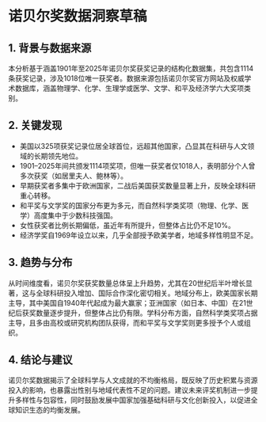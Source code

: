 # 诺贝尔奖数据洞察草稿

## 1. 背景与数据来源  
本分析基于涵盖1901年至2025年诺贝尔奖获奖记录的结构化数据集，共包含1114条获奖记录，涉及1018位唯一获奖者。数据来源包括诺贝尔奖官方网站及权威学术数据库，涵盖物理学、化学、生理学或医学、文学、和平及经济学六大奖项类别。

## 2. 关键发现  
- 美国以325项获奖记录位居全球首位，远超其他国家，凸显其在科研与人文领域的长期领先地位。  
- 1901–2025年间共颁发1114项奖项，但唯一获奖者仅1018人，表明部分个人曾多次获奖（如居里夫人、鲍林等）。  
- 早期获奖者多集中于欧洲国家，二战后美国获奖数量显著上升，反映全球科研重心转移。  
- 和平奖与文学奖的国家分布更为多元，而自然科学类奖项（物理、化学、医学）高度集中于少数科技强国。  
- 女性获奖者比例长期偏低，虽近年有所提升，但整体占比仍不足10%。  
- 经济学奖自1969年设立以来，几乎全部授予欧美学者，地域多样性明显不足。

## 3. 趋势与分布  
从时间维度看，诺贝尔奖获奖数量总体呈上升趋势，尤其在20世纪后半叶增长显著，这与全球科研投入增加、国际合作深化密切相关。地域分布上，欧美国家长期主导，其中美国自1940年代起成为最大赢家；亚洲国家（如日本、中国）在21世纪后获奖数量逐步提升，但整体占比仍有限。学科分布方面，自然科学类奖项占据主导，且多由高校或研究机构团队获得，而和平奖与文学奖则更多授予个人或组织。

## 4. 结论与建议  
诺贝尔奖数据揭示了全球科学与人文成就的不均衡格局，既反映了历史积累与资源投入的影响，也暴露出性别与地域代表性不足的问题。建议未来评奖机制进一步提升多样性与包容性，同时鼓励发展中国家加强基础科研与文化创新投入，以促进全球知识生态的均衡发展。